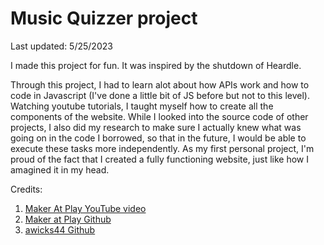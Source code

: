 # Music Quizzer project
Last updated: 5/25/2023

I made this project for fun. It was inspired by the shutdown of Heardle.

Through this project, I had to learn alot about how APIs work and how to code in Javascript (I've done a little bit of JS before but not to this level). Watching youtube tutorials,
I taught myself how to create all the components of the website. While I looked into the source code of other projects, I also did my research to make sure I actually knew what was
going on in the code I borrowed, so that in the future, I would be able to execute these tasks more independently. As my first personal project, I'm proud of the fact that I created a
fully functioning website, just like how I amagined it in my head.

Credits:
1. [Maker At Play YouTube video](https://youtu.be/1vR3m0HupGI)
2. [Maker at Play Github](https://github.com/makeratplay/SpotifyWebAPI/tree/main)
3. [awicks44 Github](https://github.com/awicks44/JavaScript-SpotifyAPI/blob/master/app.js)
